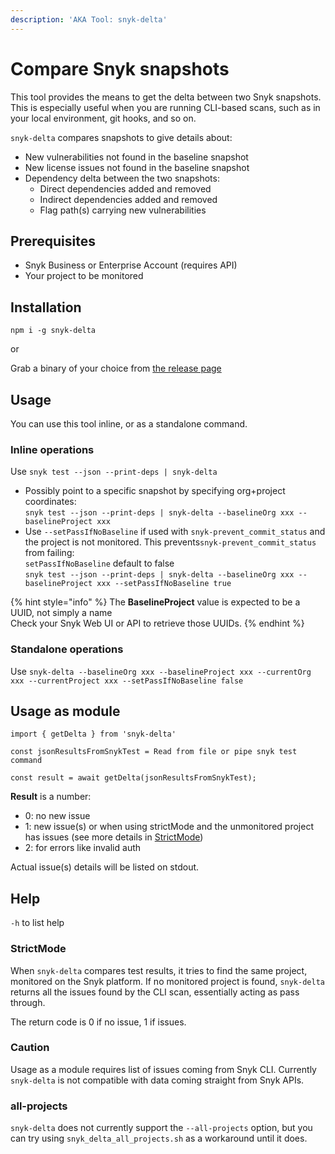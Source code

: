```yaml
---
description: 'AKA Tool: snyk-delta'
---
```


# Compare Snyk snapshots

This tool provides the means to get the delta between two Snyk snapshots. This is especially useful when you are running CLI-based scans, such as in your local environment, git hooks, and so on.

`snyk-delta` compares snapshots to give details about:

* New vulnerabilities not found in the baseline snapshot
* New license issues not found in the baseline snapshot
* Dependency delta between the two snapshots:
  * Direct dependencies added and removed
  * Indirect dependencies added and removed
  * Flag path(s) carrying new vulnerabilities

## Prerequisites

* Snyk Business or Enterprise Account (requires API)
* Your project to be monitored

## Installation

`npm i -g snyk-delta`

or

Grab a binary of your choice from [the release page](https://github.com/snyk-tech-services/snyk-delta/releases)

## Usage

You can use this tool inline, or as a standalone command.

### Inline operations

Use `snyk test --json --print-deps | snyk-delta`

* Possibly point to a specific snapshot by specifying org+project coordinates:\
  `snyk test --json --print-deps | snyk-delta --baselineOrg xxx --baselineProject xxx`
* Use `--setPassIfNoBaseline` if used with `snyk-prevent_commit_status` and the project is not monitored. This prevents`snyk-prevent_commit_status` from failing:\
  `setPassIfNoBaseline` default to false\
  `snyk test --json --print-deps | snyk-delta --baselineOrg xxx --baselineProject xxx --setPassIfNoBaseline true`

{% hint style="info" %}
The **BaselineProject** value is expected to be a UUID, not simply a name\
Check your Snyk Web UI or API to retrieve those UUIDs.
{% endhint %}

### Standalone operations

Use `snyk-delta --baselineOrg xxx --baselineProject xxx --currentOrg xxx --currentProject xxx --setPassIfNoBaseline false`

## Usage as module

```
import { getDelta } from 'snyk-delta'

const jsonResultsFromSnykTest = Read from file or pipe snyk test command

const result = await getDelta(jsonResultsFromSnykTest);
```

**Result** is a number:

* 0: no new issue
* 1: new issue(s) or when using strictMode and the unmonitored project has issues (see more details in [StrictMode](tool-snyk-delta.md#strictmode))
* 2: for errors like invalid auth

Actual issue(s) details will be listed on stdout.

## Help

`-h` to list help

### StrictMode

When `snyk-delta` compares test results, it tries to find the same project, monitored on the Snyk platform. If no monitored project is found, `snyk-delta` returns all the issues found by the CLI scan, essentially acting as pass through.

The return code is 0 if no issue, 1 if issues.

### Caution

Usage as a module requires list of issues coming from Snyk CLI. Currently `snyk-delta` is not compatible with data coming straight from Snyk APIs.

### all-projects

`snyk-delta` does not currently support the `--all-projects` option, but you can try using `snyk_delta_all_projects.sh` as a workaround until it does.
